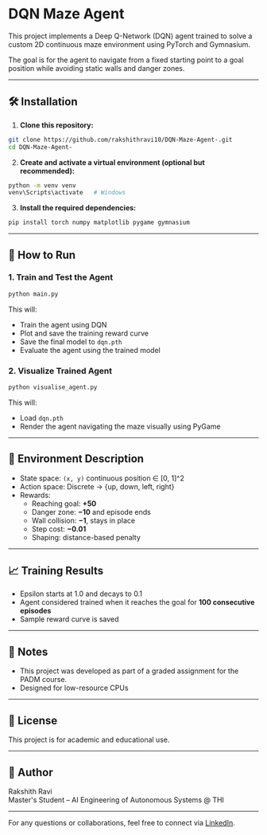 # DQN Maze Agent 

This project implements a Deep Q-Network (DQN) agent trained to solve a custom 2D continuous maze environment using PyTorch and Gymnasium.

The goal is for the agent to navigate from a fixed starting point to a goal position while avoiding static walls and danger zones.

---

## 🛠️ Installation

1. **Clone this repository:**
```bash
git clone https://github.com/rakshithravi10/DQN-Maze-Agent-.git
cd DQN-Maze-Agent-
```

2. **Create and activate a virtual environment (optional but recommended):**
```bash
python -m venv venv
venv\Scripts\activate   # Windows
```

3. **Install the required dependencies:**
```bash
pip install torch numpy matplotlib pygame gymnasium
```

---

## 🚀 How to Run

### 1. **Train and Test the Agent**
```bash
python main.py
```
This will:
- Train the agent using DQN
- Plot and save the training reward curve
- Save the final model to `dqn.pth`
- Evaluate the agent using the trained model

### 2. **Visualize Trained Agent**
```bash
python visualise_agent.py
```
This will:
- Load `dqn.pth`
- Render the agent navigating the maze visually using PyGame

---

## 🧪 Environment Description

- State space: `(x, y)` continuous position ∈ [0, 1]^2
- Action space: Discrete → {up, down, left, right}
- Rewards:
  - Reaching goal: **+50**
  - Danger zone: **−10** and episode ends
  - Wall collision: **−1**, stays in place
  - Step cost: **−0.01**
  - Shaping: distance-based penalty

---

## 📈 Training Results

- Epsilon starts at 1.0 and decays to 0.1
- Agent considered trained when it reaches the goal for **100 consecutive episodes**
- Sample reward curve is saved 

---

## 📌 Notes

- This project was developed as part of a graded assignment for the PADM course.
- Designed for low-resource CPUs 

---

## 📄 License

This project is for academic and educational use.

---

## 👤 Author

Rakshith Ravi  
Master's Student – AI Engineering of Autonomous Systems @ THI

---

For any questions or collaborations, feel free to connect via [LinkedIn](www.linkedin.com/in/rakshith-ravi10).

